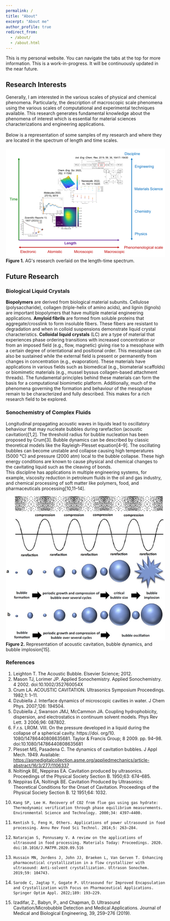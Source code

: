 ```yaml
---
permalink: /
title: "About"
excerpt: "About me"
author_profile: true
redirect_from: 
  - /about/
  - /about.html
---
```


This is my personal website. You can navigate the tabs at the top for more information. This is a work-in-progress. It will be continuously updated in the near future.

## Research Interests
Generally, I am interested in the various scales of physical and chemical phenomena. Particularly, the description of macroscopic scale phenomena using the various scales of computational and experimental techniques available. This research generates fundamental knowledge about the phenomena of interest which is essential for material sciences characterizations and engineering applications.<br>
<br>
Below is a representation of some samples of my research and where they are located in the spectrum of length and time scales.<br>
<br>
![AG-length-time-scales-spectrum](../images/AG-length-time-scales-spectrum.png "AG research overlaid on the time-length spectrum")<br>
<b>Figure 1.</b> AG's research overlaid on the length-time spectrum.

## Future Research
### Biological Liquid Crystals
<b>Biopolymers</b> are derived from biological material subunits. Cellulose (polysaccharide), collagen (triple-helix of amino acids), and lignin (lignols) are important biopolymers that have multiple material engineering applications. <b>Amyloid fibrils</b> are formed from soluble proteins that aggregate/crosslink to form insoluble fibers. These fibers are resistant to degradation and when in colloid suspensions demonstrate liquid crystal characteristics. <b>Colloidal liquid crystals</b> (LC) are a type of material that experiences phase ordering transitions with increased concentration or from an imposed field (e.g., flow, magnetic) giving rise to a mesophase with a certain degree of orientational and positional order. This mesophase can also be sustained while the external field is present or permanently from changes in concentration (e.g., evaporation). These materials have applications in various fields such as biomedical (e.g., biomaterial scaffolds) or biomimetic materials (e.g., mussel byssus collagen-based attachment threads). The fundamental principles behind these materials can form the basis for a computational biomimetic platform. Additionally, much of the phenomena governing the formation and behaviour of the mesophase remain to be characterized and fully described. This makes for a rich research field to be explored.

### Sonochemistry of Complex Fluids
Longitudinal propagating acoustic waves in liquids lead to oscillatory behaviour that may nucleate bubbles during rarefaction (acoustic cavitation)[1,2]. The threshold radius for bubble nucleation has been proposed by Crum[3]. Bubble dynamics can be described by classic theoretical models like the Rayleigh-Plesset equation[4–9]. The oscillating bubbles can become unstable and collapse causing high temperatures (5000 ℃) and pressure (2000 atm) local to the bubble collapse. These high energy conditions are known to cause physical and chemical changes to the cavitating liquid such as the cleaving of bonds.<br>
This discipline has applications in multiple engineering systems, for example, viscosity reduction in petroleum fluids in the oil and gas industry, and chemical processing of soft matter like polymers, food, and pharmaceuticals processing[10,11–14].<br>

![Acoustic cavitation](../images/acoustic_cavitation.png "Acoustic cavitation and bubble dyanamics")<br>
<b>Figure 2.</b> Representation of acoustic cavitation, bubble dynamics, and bubble implosion[15].<br>


### References
1. 	Leighton T. The Acoustic Bubble. Elsevier Science; 2012.
2. 	Mason TJ, Lorimer JP. Applied Sonochemistry. Applied Sonochemistry. 4 2002. doi:10.1002/352760054X
3. 	Crum LA. ACOUSTIC CAVITATION. Ultrasonics Symposium Proceedings. 1982;1: 1–11.
4. 	Dzubiella J. Interface dynamics of microscopic cavities in water. J Chem Phys. 2007;126: 194504.
5. 	Dzubiella J, Swanson JMJ, McCammon JA. Coupling hydrophobicity, dispersion, and electrostatics in continuum solvent models. Phys Rev Lett. 3 2006;96: 087802.
6. 	F.r.s. LROM. VIII. On the pressure developed in a liquid during the collapse of a spherical cavity. https://doi. org/10. 1080/14786440808635681. Taylor & Francis Group; 8 2009. pp. 94–98. doi:10.1080/14786440808635681
7. 	Plesset MS, Pasadena C. The dynamics of cavitation bubbles. J Appl Mech. 1949. Available: https://asmedigitalcollection.asme.org/appliedmechanics/article-abstract/16/3/277/1106337
8. 	Noltingk BE, Neppiras EA. Cavitation produced by ultrasonics. Proceedings of the Physical Society Section B. 1950;63: 674–685.
9. 	Neppiras EA, Noltingk BE. Cavitation Produced by Ultrasonics: Theoretical Conditions for the Onset of Cavitation. Proceedings of the Physical Society Section B. 12 1951;64: 1032.
10. 	Kang SP, Lee H. Recovery of CO2 from flue gas using gas hydrate: Thermodynamic verification through phase equilibrium measurements. Environmental Science and Technology. 2000;34: 4397–4400.
11. 	Kentish S, Feng H, Others. Applications of power ultrasound in food processing. Annu Rev Food Sci Technol. 2014;5: 263–284.
12. 	Natarajan S, Ponnusamy V. A review on the applications of ultrasound in food processing. Materials Today: Proceedings. 2020. doi:10.1016/J.MATPR.2020.09.516
13. 	Hussain MN, Jordens J, John JJ, Braeken L, Van Gerven T. Enhancing pharmaceutical crystallization in a flow crystallizer with ultrasound: Anti-solvent crystallization. Ultrason Sonochem. 2019;59: 104743.
14. 	Sarode C, Jagtap Y, Gogate P. Ultrasound for Improved Encapsulation and Crystallization with Focus on Pharmaceutical Applications. Springer Optim Appl. 2022;189: 193–229.
15.   Izadifar, Z., Babyn, P., and Chapman, D. Ultrasound Cavitation/Microbubble Detection and Medical Applications. Journal of Medical and Biological Engineering, 39, 259–276 (2019).